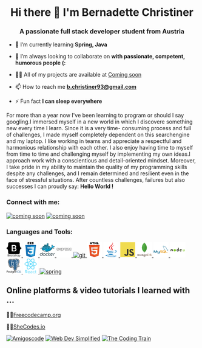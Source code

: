 <h1 align="center">Hi there 👋 I'm Bernadette Christiner</h1>
<h3 align="center">A passionate full stack developer student from Austria</h3>

- 🌱 I’m currently learning **Spring, Java**

- 👯 I’m always looking to collaborate on **with passionate, competent, humorous people (:**

- 👨‍💻 All of my projects are available at [Coming soon](www.linkedin.com/in/bernadette-christiner-40576127a)

- 📫 How to reach me **b.christiner93@gmail.com**

- ⚡ Fun fact **I can sleep everywhere**


For more than a year now I've been learning to program or should I say googling.I immersed myself in a new world in which I discovere something new every time I learn. 
Since it is a very time- consuming process and full of challenges, I made myself completely dependent on this searchengine and my laptop.
I like working in teams and appreciate a respectful and harmonious relationship with each other. I also enjoy having time to myself from time to time and challenging myself by implementing my own ideas.I approach work with a conscientious and detail-oriented mindset. Moreover, I take pride in my ability to maintain the quality of my programming skills despite any challenges, and I remain determined and resilient even in the face of stressful situations. 
After countless challenges, failures but also successes I can proudly say: **Hello World !**


<h3 align="left">Connect with me:</h3>
<p align="left">
<a href="https://linkedin.com/in/coming soon" target="blank"><img align="center" src="https://raw.githubusercontent.com/rahuldkjain/github-profile-readme-generator/master/src/images/icons/Social/linked-in-alt.svg" alt="coming soon" height="30" width="40" /></a>
<a href="https://discordapp.com/users/949019145968705669" target="blank"><img align="center" src="https://raw.githubusercontent.com/rahuldkjain/github-profile-readme-generator/master/src/images/icons/Social/discord.svg" alt="coming soon" height="30" width="40" /></a>
</p>

<h3 align="left">Languages and Tools:</h3>
<p align="left"> <a href="https://getbootstrap.com" target="_blank" rel="noreferrer"> <img src="https://raw.githubusercontent.com/devicons/devicon/master/icons/bootstrap/bootstrap-plain-wordmark.svg" alt="bootstrap" width="40" height="40"/> </a> <a href="https://www.w3schools.com/css/" target="_blank" rel="noreferrer"> <img src="https://raw.githubusercontent.com/devicons/devicon/master/icons/css3/css3-original-wordmark.svg" alt="css3" width="40" height="40"/> </a> <a href="https://www.docker.com/" target="_blank" rel="noreferrer"> <img src="https://raw.githubusercontent.com/devicons/devicon/master/icons/docker/docker-original-wordmark.svg" alt="docker" width="40" height="40"/> </a> <a href="https://expressjs.com" target="_blank" rel="noreferrer"> <img src="https://raw.githubusercontent.com/devicons/devicon/master/icons/express/express-original-wordmark.svg" alt="express" width="40" height="40"/> </a> <a href="https://git-scm.com/" target="_blank" rel="noreferrer"> <img src="https://www.vectorlogo.zone/logos/git-scm/git-scm-icon.svg" alt="git" width="40" height="40"/> </a> <a href="https://www.w3.org/html/" target="_blank" rel="noreferrer"> <img src="https://raw.githubusercontent.com/devicons/devicon/master/icons/html5/html5-original-wordmark.svg" alt="html5" width="40" height="40"/> </a> <a href="https://www.java.com" target="_blank" rel="noreferrer"> <img src="https://raw.githubusercontent.com/devicons/devicon/master/icons/java/java-original.svg" alt="java" width="40" height="40"/> </a> <a href="https://developer.mozilla.org/en-US/docs/Web/JavaScript" target="_blank" rel="noreferrer"> <img src="https://raw.githubusercontent.com/devicons/devicon/master/icons/javascript/javascript-original.svg" alt="javascript" width="40" height="40"/> </a> <a href="https://www.mongodb.com/" target="_blank" rel="noreferrer"> <img src="https://raw.githubusercontent.com/devicons/devicon/master/icons/mongodb/mongodb-original-wordmark.svg" alt="mongodb" width="40" height="40"/> </a> <a href="https://www.mysql.com/" target="_blank" rel="noreferrer"> <img src="https://raw.githubusercontent.com/devicons/devicon/master/icons/mysql/mysql-original-wordmark.svg" alt="mysql" width="40" height="40"/> </a> <a href="https://nodejs.org" target="_blank" rel="noreferrer"> <img src="https://raw.githubusercontent.com/devicons/devicon/master/icons/nodejs/nodejs-original-wordmark.svg" alt="nodejs" width="40" height="40"/> </a> <a href="https://www.postgresql.org" target="_blank" rel="noreferrer"> <img src="https://raw.githubusercontent.com/devicons/devicon/master/icons/postgresql/postgresql-original-wordmark.svg" alt="postgresql" width="40" height="40"/> </a> <a href="https://reactjs.org/" target="_blank" rel="noreferrer"> <img src="https://raw.githubusercontent.com/devicons/devicon/master/icons/react/react-original-wordmark.svg" alt="react" width="40" height="40"/> </a> <a href="https://spring.io/" target="_blank" rel="noreferrer"> <img src="https://www.vectorlogo.zone/logos/springio/springio-icon.svg" alt="spring" width="40" height="40"/> </a> </p>

## Online platforms & video tutorials I learned with ...
👩‍💻[Freecodecamp.org](https://www.freecodecamp.org/)

👩‍💻[SheCodes.io](https://www.shecodes.io/)

[![Amigoscode](https://img.youtube.com/vi/-mwpoE0x0JQ/0.jpg)](https://www.youtube.com/watch?v=-mwpoE0x0JQ)
[![Web Dev Simplified](https://img.youtube.com/vi/SccSCuHhOw0/0.jpg)](https://www.youtube.com/watch?v=SccSCuHhOw0)
[![The Coding Train](https://img.youtube.com/vi/tc8DU14qX6I/0.jpg)](https://www.youtube.com/watch?v=tc8DU14qX6I)





